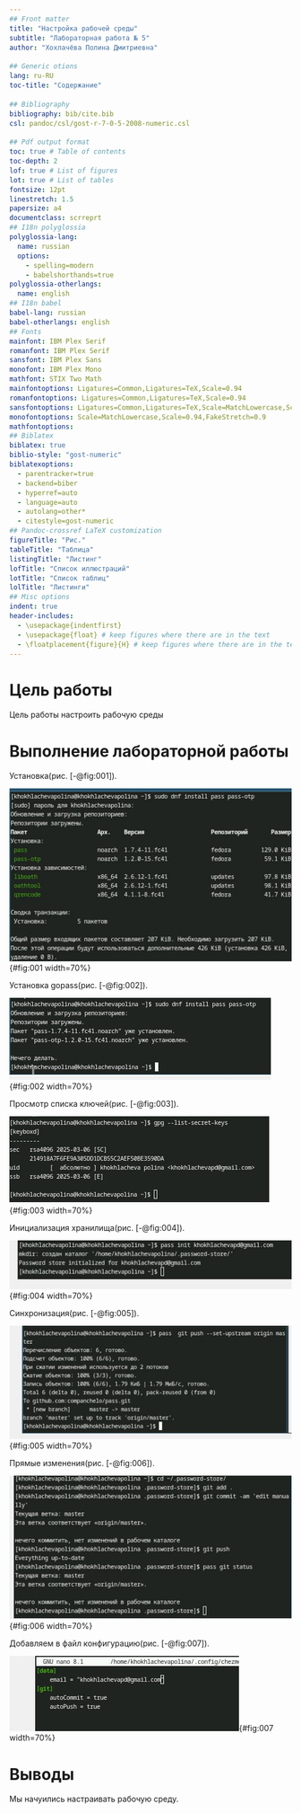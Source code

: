 ```yaml
---
## Front matter
title: "Настройка рабочей среды"
subtitle: "Лабораторная работа № 5"
author: "Хохлачёва Полина Дмитриевна"

## Generic otions
lang: ru-RU
toc-title: "Содержание"

## Bibliography
bibliography: bib/cite.bib
csl: pandoc/csl/gost-r-7-0-5-2008-numeric.csl

## Pdf output format
toc: true # Table of contents
toc-depth: 2
lof: true # List of figures
lot: true # List of tables
fontsize: 12pt
linestretch: 1.5
papersize: a4
documentclass: scrreprt
## I18n polyglossia
polyglossia-lang:
  name: russian
  options:
	- spelling=modern
	- babelshorthands=true
polyglossia-otherlangs:
  name: english
## I18n babel
babel-lang: russian
babel-otherlangs: english
## Fonts
mainfont: IBM Plex Serif
romanfont: IBM Plex Serif
sansfont: IBM Plex Sans
monofont: IBM Plex Mono
mathfont: STIX Two Math
mainfontoptions: Ligatures=Common,Ligatures=TeX,Scale=0.94
romanfontoptions: Ligatures=Common,Ligatures=TeX,Scale=0.94
sansfontoptions: Ligatures=Common,Ligatures=TeX,Scale=MatchLowercase,Scale=0.94
monofontoptions: Scale=MatchLowercase,Scale=0.94,FakeStretch=0.9
mathfontoptions:
## Biblatex
biblatex: true
biblio-style: "gost-numeric"
biblatexoptions:
  - parentracker=true
  - backend=biber
  - hyperref=auto
  - language=auto
  - autolang=other*
  - citestyle=gost-numeric
## Pandoc-crossref LaTeX customization
figureTitle: "Рис."
tableTitle: "Таблица"
listingTitle: "Листинг"
lofTitle: "Список иллюстраций"
lotTitle: "Список таблиц"
lolTitle: "Листинги"
## Misc options
indent: true
header-includes:
  - \usepackage{indentfirst}
  - \usepackage{float} # keep figures where there are in the text
  - \floatplacement{figure}{H} # keep figures where there are in the text
---
```


# Цель работы

Цель работы настроить рабочую среды

# Выполнение лабораторной работы

Установка(рис. [-@fig:001]).

![Установка](image/1.jpg){#fig:001 width=70%}

Установка gopass(рис. [-@fig:002]).

![Установка](image/2.jpg){#fig:002 width=70%}

Просмотр списка ключей(рис. [-@fig:003]).

![Просмотр](image/3.jpg){#fig:003 width=70%}

Инициализация хранилища(рис. [-@fig:004]).

![Хранилище](image/4.jpg){#fig:004 width=70%}

Синхронизация(рис. [-@fig:005]).

![Синхранизация](image/5.jpg){#fig:005 width=70%}

Прямые изменения(рис. [-@fig:006]).

![Изменения](image/6.jpg){#fig:006 width=70%}

Добавляем в файл конфигурацию(рис. [-@fig:007]).

![Добавление](image/7.jpg){#fig:007 width=70%}

# Выводы

Мы начуились настраивать рабочую среду.


